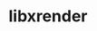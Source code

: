 ---
title: "libxrender"
layout: cache
categories: [package, develop]
meta: {"compilers": ["gcc@11.1.0", "gcc@11.4.0", "gcc@13.2.0", "gcc@9.4.0", "intel-oneapi-compilers@2024.2.1"], "num_specs": 86, "num_specs_by_stack": {"data-vis-sdk": 10, "e4s": 20, "e4s-neoverse_v1": 4, "e4s-oneapi": 6, "e4s-power": 1, "e4s-rocm-external": 10, "gpu-tests": 15, "hep": 20, "ml-linux-x86_64-rocm": 10, "root": 86}, "oss": ["ubuntu20.04", "ubuntu22.04", "ubuntu24.04"], "platforms": ["linux"], "stacks": ["data-vis-sdk", "e4s", "e4s-neoverse_v1", "e4s-oneapi", "e4s-power", "e4s-rocm-external", "gpu-tests", "hep", "ml-linux-x86_64-rocm", "root"], "targets": ["neoverse_v1", "ppc64le", "x86_64_v3"], "versions": ["0.9.10", "0.9.11", "0.9.12"]}
spec_details: [{"compiler": "gcc@11.4.0", "hash": "2dah6kxrs3m2x4tlcu455ukxr3cutx5f", "os": "ubuntu22.04", "platform": "linux", "size": "-", "stacks": ["hep", "root"], "target": "x86_64_v3", "variants": ["build_system=autotools"], "versions": ["0.9.12"]}, {"compiler": "gcc@11.4.0", "hash": "2vj3gntcqtgzcry35pwgmiaz7lv4pwyi", "os": "ubuntu22.04", "platform": "linux", "size": "-", "stacks": ["e4s", "e4s-rocm-external", "root"], "target": "x86_64_v3", "variants": ["build_system=autotools"], "versions": ["0.9.12"]}, {"compiler": "gcc@11.1.0", "hash": "34ymnwtypaxm4qlcx32avfe66b3ihmx2", "os": "ubuntu20.04", "platform": "linux", "size": "-", "stacks": ["data-vis-sdk", "root"], "target": "x86_64_v3", "variants": ["build_system=autotools"], "versions": ["0.9.12"]}, {"compiler": "gcc@11.4.0", "hash": "3bhbw3s3chxtxmlvxcx72sbcmhouvpgy", "os": "ubuntu22.04", "platform": "linux", "size": "-", "stacks": ["hep", "root"], "target": "x86_64_v3", "variants": ["build_system=autotools"], "versions": ["0.9.12"]}, {"compiler": "gcc@11.4.0", "hash": "3wpwbwswf5pzr7v2nm357jxmquo3yrcr", "os": "ubuntu22.04", "platform": "linux", "size": "-", "stacks": ["e4s", "root"], "target": "x86_64_v3", "variants": ["build_system=autotools"], "versions": ["0.9.12"]}, {"compiler": "gcc@11.4.0", "hash": "4snyek4ggvuvmu3exjsnisg43hcu3a57", "os": "ubuntu22.04", "platform": "linux", "size": "-", "stacks": ["e4s", "e4s-rocm-external", "root"], "target": "x86_64_v3", "variants": ["build_system=autotools"], "versions": ["0.9.12"]}, {"compiler": "gcc@13.2.0", "hash": "4tparq3lqrxutcxoabggedlsr6yaxpkf", "os": "ubuntu24.04", "platform": "linux", "size": "-", "stacks": ["ml-linux-x86_64-rocm", "root"], "target": "x86_64_v3", "variants": ["build_system=autotools"], "versions": ["0.9.12"]}, {"compiler": "gcc@13.2.0", "hash": "55s3jkednqvu6zcn5sriwitskpi7yayc", "os": "ubuntu24.04", "platform": "linux", "size": "-", "stacks": ["ml-linux-x86_64-rocm", "root"], "target": "x86_64_v3", "variants": ["build_system=autotools"], "versions": ["0.9.12"]}, {"compiler": "intel-oneapi-compilers@2024.2.1", "hash": "5re43xxqzxmzsoau7ldztcxzuzagqbzu", "os": "ubuntu22.04", "platform": "linux", "size": "-", "stacks": ["e4s-oneapi", "root"], "target": "x86_64_v3", "variants": ["build_system=autotools"], "versions": ["0.9.12"]}, {"compiler": "gcc@11.4.0", "hash": "5uzfgfnmfm2zwkzo5ll5gxuals4cf6n6", "os": "ubuntu22.04", "platform": "linux", "size": "-", "stacks": ["e4s", "root"], "target": "x86_64_v3", "variants": ["build_system=autotools"], "versions": ["0.9.12"]}, {"compiler": "gcc@11.1.0", "hash": "5xchepjankicevxmllbfxmgmismgyb4n", "os": "ubuntu20.04", "platform": "linux", "size": "-", "stacks": ["gpu-tests", "root"], "target": "x86_64_v3", "variants": ["build_system=autotools"], "versions": ["0.9.10"]}, {"compiler": "gcc@11.1.0", "hash": "6ofapiqtx5kuw3jzofidotcjj2cmyckz", "os": "ubuntu20.04", "platform": "linux", "size": "-", "stacks": ["gpu-tests", "root"], "target": "x86_64_v3", "variants": ["build_system=autotools"], "versions": ["0.9.10"]}, {"compiler": "intel-oneapi-compilers@2024.2.1", "hash": "6pus2ffxemghziur7ee4dv26n2go5qd3", "os": "ubuntu22.04", "platform": "linux", "size": "-", "stacks": ["e4s-oneapi", "root"], "target": "x86_64_v3", "variants": ["build_system=autotools"], "versions": ["0.9.12"]}, {"compiler": "gcc@11.4.0", "hash": "6rl2l654ggpcqnquxl2paduz3ejw4xf6", "os": "ubuntu22.04", "platform": "linux", "size": "-", "stacks": ["hep", "root"], "target": "x86_64_v3", "variants": ["build_system=autotools"], "versions": ["0.9.12"]}, {"compiler": "gcc@11.4.0", "hash": "7jkvgte2mlmdvpkpcf2hfpagxgqldgyr", "os": "ubuntu22.04", "platform": "linux", "size": "-", "stacks": ["e4s", "e4s-rocm-external", "root"], "target": "x86_64_v3", "variants": ["build_system=autotools"], "versions": ["0.9.12"]}, {"compiler": "gcc@11.4.0", "hash": "7nt2ubd5xkz25fjuxloxojjjxyg3j33v", "os": "ubuntu22.04", "platform": "linux", "size": "-", "stacks": ["e4s", "e4s-rocm-external", "root"], "target": "x86_64_v3", "variants": ["build_system=autotools"], "versions": ["0.9.12"]}, {"compiler": "gcc@13.2.0", "hash": "anliz36bqlyx5gt3yw2kez2q25ep2fkv", "os": "ubuntu24.04", "platform": "linux", "size": "-", "stacks": ["ml-linux-x86_64-rocm", "root"], "target": "x86_64_v3", "variants": ["build_system=autotools"], "versions": ["0.9.12"]}, {"compiler": "gcc@11.1.0", "hash": "asi7mdkvfjuouxdefqaqp3zljn33x2il", "os": "ubuntu20.04", "platform": "linux", "size": "-", "stacks": ["data-vis-sdk", "root"], "target": "x86_64_v3", "variants": ["build_system=autotools"], "versions": ["0.9.12"]}, {"compiler": "gcc@11.4.0", "hash": "axn6qcxmvf7b74whpdazfijzqfbw7czi", "os": "ubuntu22.04", "platform": "linux", "size": "-", "stacks": ["e4s-neoverse_v1", "root"], "target": "neoverse_v1", "variants": ["build_system=autotools"], "versions": ["0.9.11"]}, {"compiler": "gcc@11.1.0", "hash": "bjsxpxezuebbaoihxob2l2f2wcs6cq5x", "os": "ubuntu20.04", "platform": "linux", "size": "-", "stacks": ["gpu-tests", "root"], "target": "x86_64_v3", "variants": ["build_system=autotools"], "versions": ["0.9.10"]}, {"compiler": "gcc@11.4.0", "hash": "bpkkv235ill3i7zezthxgfqnuwujog6i", "os": "ubuntu22.04", "platform": "linux", "size": "-", "stacks": ["hep", "root"], "target": "x86_64_v3", "variants": ["build_system=autotools"], "versions": ["0.9.12"]}, {"compiler": "gcc@11.4.0", "hash": "brsqehahakqb6mabv2d2z4mk3kved22r", "os": "ubuntu22.04", "platform": "linux", "size": "-", "stacks": ["hep", "root"], "target": "x86_64_v3", "variants": ["build_system=autotools"], "versions": ["0.9.12"]}, {"compiler": "intel-oneapi-compilers@2024.2.1", "hash": "btqwqlnoo666jeovtsvghky5xxcbv3ax", "os": "ubuntu22.04", "platform": "linux", "size": "-", "stacks": ["e4s-oneapi", "root"], "target": "x86_64_v3", "variants": ["build_system=autotools"], "versions": ["0.9.12"]}, {"compiler": "gcc@11.1.0", "hash": "c7br2n7e4e7xvis6dtp7azxr7s5vdivc", "os": "ubuntu20.04", "platform": "linux", "size": "-", "stacks": ["data-vis-sdk", "root"], "target": "x86_64_v3", "variants": ["build_system=autotools"], "versions": ["0.9.12"]}, {"compiler": "gcc@11.1.0", "hash": "cbnjauu6jqsvrcdince67pkgl75rtf7d", "os": "ubuntu20.04", "platform": "linux", "size": "-", "stacks": ["gpu-tests", "root"], "target": "x86_64_v3", "variants": ["build_system=autotools"], "versions": ["0.9.10"]}, {"compiler": "gcc@11.4.0", "hash": "cfxo6esl3wfe5hqgtp7amerjqxsvbxu2", "os": "ubuntu22.04", "platform": "linux", "size": "-", "stacks": ["hep", "root"], "target": "x86_64_v3", "variants": ["build_system=autotools"], "versions": ["0.9.12"]}, {"compiler": "gcc@11.4.0", "hash": "djrcnmh6o342crzla5f4ohwk3masjkyn", "os": "ubuntu22.04", "platform": "linux", "size": "-", "stacks": ["hep", "root"], "target": "x86_64_v3", "variants": ["build_system=autotools"], "versions": ["0.9.12"]}, {"compiler": "gcc@13.2.0", "hash": "e5ysuqfatxy4rnkiupevq7opnzmcww6e", "os": "ubuntu24.04", "platform": "linux", "size": "-", "stacks": ["ml-linux-x86_64-rocm", "root"], "target": "x86_64_v3", "variants": ["build_system=autotools"], "versions": ["0.9.12"]}, {"compiler": "gcc@11.4.0", "hash": "emi6qfunzirx3pp24gbya4qxy477ckty", "os": "ubuntu22.04", "platform": "linux", "size": "-", "stacks": ["e4s-neoverse_v1", "root"], "target": "neoverse_v1", "variants": ["build_system=autotools"], "versions": ["0.9.11"]}, {"compiler": "gcc@11.4.0", "hash": "eyrji4rml2we5gsd4wr654d72cxofyxi", "os": "ubuntu22.04", "platform": "linux", "size": "-", "stacks": ["hep", "root"], "target": "x86_64_v3", "variants": ["build_system=autotools"], "versions": ["0.9.12"]}, {"compiler": "gcc@11.4.0", "hash": "fkyg2pgzuxpqsllxiws6mum35mbbrggh", "os": "ubuntu22.04", "platform": "linux", "size": "-", "stacks": ["e4s", "root"], "target": "x86_64_v3", "variants": ["build_system=autotools"], "versions": ["0.9.12"]}, {"compiler": "gcc@11.4.0", "hash": "fvjtequhoxbdoy7eaqnr26gh5zsdla5x", "os": "ubuntu22.04", "platform": "linux", "size": "-", "stacks": ["e4s-neoverse_v1", "root"], "target": "neoverse_v1", "variants": ["build_system=autotools"], "versions": ["0.9.11"]}, {"compiler": "gcc@11.1.0", "hash": "g7rqfvzxi4dlwmo474mi3ryvkm2il6eb", "os": "ubuntu20.04", "platform": "linux", "size": "-", "stacks": ["gpu-tests", "root"], "target": "x86_64_v3", "variants": ["build_system=autotools"], "versions": ["0.9.10"]}, {"compiler": "gcc@11.1.0", "hash": "h4smwmfest5ky7bzizi55nc4s77gq6cy", "os": "ubuntu20.04", "platform": "linux", "size": "-", "stacks": ["gpu-tests", "root"], "target": "x86_64_v3", "variants": ["build_system=autotools"], "versions": ["0.9.10"]}, {"compiler": "gcc@11.1.0", "hash": "h6vwnzszpglx7noi3ln64v6qzoz3fjzq", "os": "ubuntu20.04", "platform": "linux", "size": "-", "stacks": ["gpu-tests", "root"], "target": "x86_64_v3", "variants": ["build_system=autotools"], "versions": ["0.9.10"]}, {"compiler": "gcc@11.4.0", "hash": "hmtsy4k27rat5dmh64htcsvaipwbmvl7", "os": "ubuntu22.04", "platform": "linux", "size": "-", "stacks": ["hep", "root"], "target": "x86_64_v3", "variants": ["build_system=autotools"], "versions": ["0.9.12"]}, {"compiler": "gcc@11.1.0", "hash": "ijwpy56fgf75w7lr4syxuket3kxehpi6", "os": "ubuntu20.04", "platform": "linux", "size": "-", "stacks": ["data-vis-sdk", "root"], "target": "x86_64_v3", "variants": ["build_system=autotools"], "versions": ["0.9.12"]}, {"compiler": "intel-oneapi-compilers@2024.2.1", "hash": "iymxnqupss5647d5f4bp3vkhp23afu5j", "os": "ubuntu22.04", "platform": "linux", "size": "-", "stacks": ["e4s-oneapi", "root"], "target": "x86_64_v3", "variants": ["build_system=autotools"], "versions": ["0.9.12"]}, {"compiler": "gcc@11.4.0", "hash": "j54rqaw2644gnzdutnyzzzl46cglagj2", "os": "ubuntu22.04", "platform": "linux", "size": "-", "stacks": ["e4s", "root"], "target": "x86_64_v3", "variants": ["build_system=autotools"], "versions": ["0.9.12"]}, {"compiler": "gcc@11.4.0", "hash": "k22m5rz6iogl6av2a5hja3s6km5kdjzt", "os": "ubuntu22.04", "platform": "linux", "size": "-", "stacks": ["e4s", "e4s-rocm-external", "root"], "target": "x86_64_v3", "variants": ["build_system=autotools"], "versions": ["0.9.12"]}, {"compiler": "gcc@11.4.0", "hash": "k3lksdif6c44y5fbjmkuajedy3swbzfm", "os": "ubuntu22.04", "platform": "linux", "size": "-", "stacks": ["hep", "root"], "target": "x86_64_v3", "variants": ["build_system=autotools"], "versions": ["0.9.12"]}, {"compiler": "gcc@13.2.0", "hash": "k4s27qzvjnahngrgakstzzhgnqonfpc3", "os": "ubuntu24.04", "platform": "linux", "size": "-", "stacks": ["ml-linux-x86_64-rocm", "root"], "target": "x86_64_v3", "variants": ["build_system=autotools"], "versions": ["0.9.12"]}, {"compiler": "gcc@13.2.0", "hash": "ke7cbwrxuzulmvkyj7g4vatt4l5zjjoi", "os": "ubuntu24.04", "platform": "linux", "size": "-", "stacks": ["ml-linux-x86_64-rocm", "root"], "target": "x86_64_v3", "variants": ["build_system=autotools"], "versions": ["0.9.12"]}, {"compiler": "gcc@11.1.0", "hash": "kmorv5ucsknc65bxj2fxy6dftjykmobz", "os": "ubuntu20.04", "platform": "linux", "size": "-", "stacks": ["gpu-tests", "root"], "target": "x86_64_v3", "variants": ["build_system=autotools"], "versions": ["0.9.10"]}, {"compiler": "gcc@11.4.0", "hash": "ks2zqgtfjxedln4mveivij34onvu53y6", "os": "ubuntu22.04", "platform": "linux", "size": "-", "stacks": ["e4s", "e4s-rocm-external", "root"], "target": "x86_64_v3", "variants": ["build_system=autotools"], "versions": ["0.9.12"]}, {"compiler": "gcc@11.4.0", "hash": "kx27ri2p5hgvsfqce55uldhyh7pxedtp", "os": "ubuntu22.04", "platform": "linux", "size": "-", "stacks": ["hep", "root"], "target": "x86_64_v3", "variants": ["build_system=autotools"], "versions": ["0.9.12"]}, {"compiler": "gcc@11.4.0", "hash": "kxwuutitx5u5osmnsvpc7i63rs3v3sxa", "os": "ubuntu22.04", "platform": "linux", "size": "-", "stacks": ["hep", "root"], "target": "x86_64_v3", "variants": ["build_system=autotools"], "versions": ["0.9.12"]}, {"compiler": "gcc@11.1.0", "hash": "lq5pjqgs4urnjzcmxgiykbyuq4znu4bk", "os": "ubuntu20.04", "platform": "linux", "size": "-", "stacks": ["gpu-tests", "root"], "target": "x86_64_v3", "variants": ["build_system=autotools"], "versions": ["0.9.10"]}, {"compiler": "gcc@11.4.0", "hash": "m2njlqs6oxbdqlft6nagejuvpvtfvhjo", "os": "ubuntu22.04", "platform": "linux", "size": "-", "stacks": ["e4s", "e4s-rocm-external", "root"], "target": "x86_64_v3", "variants": ["build_system=autotools"], "versions": ["0.9.12"]}, {"compiler": "gcc@11.4.0", "hash": "mepd5riirgqjsnsea4gjzjvrljcvskjf", "os": "ubuntu22.04", "platform": "linux", "size": "-", "stacks": ["hep", "root"], "target": "x86_64_v3", "variants": ["build_system=autotools"], "versions": ["0.9.12"]}, {"compiler": "gcc@11.1.0", "hash": "mgmiourtff4qj6rrc6dr7qmmzoxeiqyh", "os": "ubuntu20.04", "platform": "linux", "size": "-", "stacks": ["gpu-tests", "root"], "target": "x86_64_v3", "variants": ["build_system=autotools"], "versions": ["0.9.10"]}, {"compiler": "gcc@11.4.0", "hash": "mojzk6rccpkgvpt7x2ztkskcj6kuoqvc", "os": "ubuntu22.04", "platform": "linux", "size": "-", "stacks": ["e4s", "e4s-rocm-external", "root"], "target": "x86_64_v3", "variants": ["build_system=autotools"], "versions": ["0.9.12"]}, {"compiler": "gcc@11.4.0", "hash": "npl32x6vereaeanrf4o344mjf44ouapl", "os": "ubuntu22.04", "platform": "linux", "size": "-", "stacks": ["hep", "root"], "target": "x86_64_v3", "variants": ["build_system=autotools"], "versions": ["0.9.12"]}, {"compiler": "gcc@11.1.0", "hash": "nqz5k7xz5gydslgsc5uisbf2yq5verux", "os": "ubuntu20.04", "platform": "linux", "size": "-", "stacks": ["data-vis-sdk", "root"], "target": "x86_64_v3", "variants": ["build_system=autotools"], "versions": ["0.9.12"]}, {"compiler": "gcc@11.4.0", "hash": "nycxjqtc6pby73d6doi34y67uty3lugq", "os": "ubuntu22.04", "platform": "linux", "size": "-", "stacks": ["hep", "root"], "target": "x86_64_v3", "variants": ["build_system=autotools"], "versions": ["0.9.12"]}, {"compiler": "gcc@11.1.0", "hash": "oh5pp22u5egjqran2taqdfcwveg72kd2", "os": "ubuntu20.04", "platform": "linux", "size": "-", "stacks": ["data-vis-sdk", "root"], "target": "x86_64_v3", "variants": ["build_system=autotools"], "versions": ["0.9.12"]}, {"compiler": "gcc@11.4.0", "hash": "p3pbxhuqqv7sda7ctcyp5ghtj2xzcwiw", "os": "ubuntu22.04", "platform": "linux", "size": "-", "stacks": ["hep", "root"], "target": "x86_64_v3", "variants": ["build_system=autotools"], "versions": ["0.9.12"]}, {"compiler": "gcc@13.2.0", "hash": "pcewrwp7elzav7leesm4rcuid2jauxim", "os": "ubuntu24.04", "platform": "linux", "size": "-", "stacks": ["ml-linux-x86_64-rocm", "root"], "target": "x86_64_v3", "variants": ["build_system=autotools"], "versions": ["0.9.12"]}, {"compiler": "gcc@11.1.0", "hash": "pmdbwi7sb65ug4dsdof5royn5hdwujhu", "os": "ubuntu20.04", "platform": "linux", "size": "-", "stacks": ["gpu-tests", "root"], "target": "x86_64_v3", "variants": ["build_system=autotools"], "versions": ["0.9.10"]}, {"compiler": "gcc@11.4.0", "hash": "pzvnjwkh4adou4pxoifo2ot7tlol6qaa", "os": "ubuntu22.04", "platform": "linux", "size": "-", "stacks": ["e4s", "e4s-rocm-external", "root"], "target": "x86_64_v3", "variants": ["build_system=autotools"], "versions": ["0.9.12"]}, {"compiler": "gcc@11.4.0", "hash": "q4nnsrujogzel4qo7ha2qm7hzfuphnlo", "os": "ubuntu22.04", "platform": "linux", "size": "-", "stacks": ["e4s", "root"], "target": "x86_64_v3", "variants": ["build_system=autotools"], "versions": ["0.9.12"]}, {"compiler": "gcc@11.1.0", "hash": "q4sfxc6tyolh2z6fiaw2eddhcebpsc5i", "os": "ubuntu20.04", "platform": "linux", "size": "-", "stacks": ["data-vis-sdk", "root"], "target": "x86_64_v3", "variants": ["build_system=autotools"], "versions": ["0.9.12"]}, {"compiler": "gcc@11.4.0", "hash": "q6oq4v3n3vevcydzgiggwn7wq7vipmlq", "os": "ubuntu22.04", "platform": "linux", "size": "-", "stacks": ["hep", "root"], "target": "x86_64_v3", "variants": ["build_system=autotools"], "versions": ["0.9.12"]}, {"compiler": "gcc@13.2.0", "hash": "qceroistvtjbryu2v26wpq7334qd4tuw", "os": "ubuntu24.04", "platform": "linux", "size": "-", "stacks": ["ml-linux-x86_64-rocm", "root"], "target": "x86_64_v3", "variants": ["build_system=autotools"], "versions": ["0.9.12"]}, {"compiler": "gcc@11.1.0", "hash": "sjjmm2pitj2vzitxfw2ze6gml4gpgocl", "os": "ubuntu20.04", "platform": "linux", "size": "-", "stacks": ["gpu-tests", "root"], "target": "x86_64_v3", "variants": ["build_system=autotools"], "versions": ["0.9.10"]}, {"compiler": "gcc@11.4.0", "hash": "smwr5kingihogazldoqm3mgb2jrqjlsj", "os": "ubuntu22.04", "platform": "linux", "size": "-", "stacks": ["e4s", "e4s-rocm-external", "root"], "target": "x86_64_v3", "variants": ["build_system=autotools"], "versions": ["0.9.12"]}, {"compiler": "gcc@11.4.0", "hash": "t3lzum7csrzm5mdts3hzgndoqucpg2kp", "os": "ubuntu22.04", "platform": "linux", "size": "-", "stacks": ["e4s", "root"], "target": "x86_64_v3", "variants": ["build_system=autotools"], "versions": ["0.9.12"]}, {"compiler": "gcc@11.4.0", "hash": "tnkyh7xfc26ku47ju4n2rqiqffgdeoau", "os": "ubuntu22.04", "platform": "linux", "size": "-", "stacks": ["hep", "root"], "target": "x86_64_v3", "variants": ["build_system=autotools"], "versions": ["0.9.12"]}, {"compiler": "gcc@11.1.0", "hash": "ub4atyk4kdsigsu4hmilmq7u63vp7e4y", "os": "ubuntu20.04", "platform": "linux", "size": "-", "stacks": ["data-vis-sdk", "root"], "target": "x86_64_v3", "variants": ["build_system=autotools"], "versions": ["0.9.12"]}, {"compiler": "gcc@11.4.0", "hash": "uivbv26ewvv523fphdgyecozyom5b4f5", "os": "ubuntu22.04", "platform": "linux", "size": "-", "stacks": ["hep", "root"], "target": "x86_64_v3", "variants": ["build_system=autotools"], "versions": ["0.9.12"]}, {"compiler": "gcc@11.4.0", "hash": "uvnxatkbfq4g4aktnfbxrdosqpsc3os7", "os": "ubuntu22.04", "platform": "linux", "size": "-", "stacks": ["e4s", "root"], "target": "x86_64_v3", "variants": ["build_system=autotools"], "versions": ["0.9.12"]}, {"compiler": "gcc@11.4.0", "hash": "v2evlnqet62hfea46dljxplaxrtkycvp", "os": "ubuntu22.04", "platform": "linux", "size": "-", "stacks": ["e4s-neoverse_v1", "root"], "target": "neoverse_v1", "variants": ["build_system=autotools"], "versions": ["0.9.11"]}, {"compiler": "gcc@11.1.0", "hash": "vbn3pbqgh6negspzeuhhxoibklsdihdb", "os": "ubuntu20.04", "platform": "linux", "size": "-", "stacks": ["gpu-tests", "root"], "target": "x86_64_v3", "variants": ["build_system=autotools"], "versions": ["0.9.10"]}, {"compiler": "gcc@9.4.0", "hash": "vkctab7uqpojtyjponihgs2zueflkf5d", "os": "ubuntu20.04", "platform": "linux", "size": "-", "stacks": ["e4s-power", "root"], "target": "ppc64le", "variants": ["build_system=autotools"], "versions": ["0.9.11"]}, {"compiler": "gcc@13.2.0", "hash": "vspxvopqi4rlifhuvnzilxyx4slopkol", "os": "ubuntu24.04", "platform": "linux", "size": "-", "stacks": ["ml-linux-x86_64-rocm", "root"], "target": "x86_64_v3", "variants": ["build_system=autotools"], "versions": ["0.9.12"]}, {"compiler": "gcc@11.4.0", "hash": "w44q7dijmoygnie4rjild3j6z7zswdra", "os": "ubuntu22.04", "platform": "linux", "size": "-", "stacks": ["hep", "root"], "target": "x86_64_v3", "variants": ["build_system=autotools"], "versions": ["0.9.12"]}, {"compiler": "gcc@11.1.0", "hash": "w62rqtx3yg6kwotysmfkdsvgr4kzqsb5", "os": "ubuntu20.04", "platform": "linux", "size": "-", "stacks": ["data-vis-sdk", "root"], "target": "x86_64_v3", "variants": ["build_system=autotools"], "versions": ["0.9.12"]}, {"compiler": "gcc@11.1.0", "hash": "waoqbsdi5k3vkgeajreudwlrir3iwadc", "os": "ubuntu20.04", "platform": "linux", "size": "-", "stacks": ["gpu-tests", "root"], "target": "x86_64_v3", "variants": ["build_system=autotools"], "versions": ["0.9.10"]}, {"compiler": "gcc@13.2.0", "hash": "wlmmd74irlfirs6eihfkkvldsofkyzyb", "os": "ubuntu24.04", "platform": "linux", "size": "-", "stacks": ["ml-linux-x86_64-rocm", "root"], "target": "x86_64_v3", "variants": ["build_system=autotools"], "versions": ["0.9.12"]}, {"compiler": "gcc@11.1.0", "hash": "wnhecfr6mlt2uztjw7q5uff33cwds3sd", "os": "ubuntu20.04", "platform": "linux", "size": "-", "stacks": ["data-vis-sdk", "root"], "target": "x86_64_v3", "variants": ["build_system=autotools"], "versions": ["0.9.12"]}, {"compiler": "intel-oneapi-compilers@2024.2.1", "hash": "wv4aqf5bvoosfqdrkxxk2h7zsxmtan6v", "os": "ubuntu22.04", "platform": "linux", "size": "-", "stacks": ["e4s-oneapi", "root"], "target": "x86_64_v3", "variants": ["build_system=autotools"], "versions": ["0.9.12"]}, {"compiler": "gcc@11.4.0", "hash": "xqstz5u3rzj7vuhddkftdrpnjen7waj4", "os": "ubuntu22.04", "platform": "linux", "size": "-", "stacks": ["e4s", "root"], "target": "x86_64_v3", "variants": ["build_system=autotools"], "versions": ["0.9.12"]}, {"compiler": "gcc@11.4.0", "hash": "y2ky6qsekmidab73q3cgkwfyfo2eeixt", "os": "ubuntu22.04", "platform": "linux", "size": "-", "stacks": ["e4s", "root"], "target": "x86_64_v3", "variants": ["build_system=autotools"], "versions": ["0.9.12"]}, {"compiler": "gcc@11.1.0", "hash": "yg4in6yjrcpb52obrnjo4m6n7zbtec7x", "os": "ubuntu20.04", "platform": "linux", "size": "-", "stacks": ["gpu-tests", "root"], "target": "x86_64_v3", "variants": ["build_system=autotools"], "versions": ["0.9.10"]}, {"compiler": "intel-oneapi-compilers@2024.2.1", "hash": "z3yznpo7rz2cqcoqaokn3pw74z6uhq4l", "os": "ubuntu22.04", "platform": "linux", "size": "-", "stacks": ["e4s-oneapi", "root"], "target": "x86_64_v3", "variants": ["build_system=autotools"], "versions": ["0.9.12"]}, {"compiler": "gcc@11.4.0", "hash": "zbrzlbebevmienolyyn2s6vwtiktci56", "os": "ubuntu22.04", "platform": "linux", "size": "-", "stacks": ["e4s", "root"], "target": "x86_64_v3", "variants": ["build_system=autotools"], "versions": ["0.9.12"]}]
---